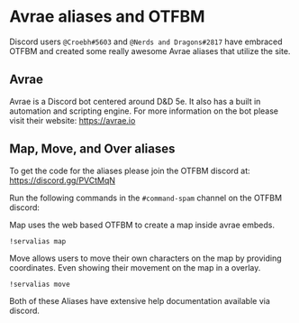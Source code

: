 # Avrae aliases and OTFBM

Discord users `@Croebh#5603` and `@Nerds and Dragons#2817` have embraced OTFBM and created some really awesome Avrae aliases that utilize the site.

## Avrae

Avrae is a Discord bot centered around D&D 5e.  It also has a built in automation and scripting engine.  For more information on the bot please visit their website: https://avrae.io

## Map, Move, and Over aliases

To get the code for the aliases please join the OTFBM discord at: https://discord.gg/PVCtMqN

Run the following commands in the `#command-spam` channel on the OTFBM discord:


Map uses the web based OTFBM to create a map inside avrae embeds.
```
!servalias map
```
Move allows users to move their own characters on the map by providing coordinates.  Even showing their movement on the map in a overlay.
```
!servalias move
```
Both of these Aliases have extensive help documentation available via discord.  
